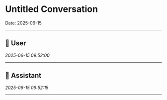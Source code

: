 # Untitled Conversation

Date: 2025-06-15

---

## 👤 User
*2025-06-15 09:52:00*



---

## 🤖 Assistant
*2025-06-15 09:52:15*



---
